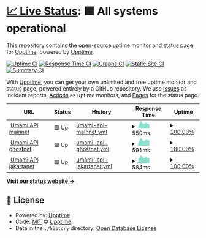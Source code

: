 # [📈 Live Status](https://demo.upptime.js.org): <!--live status--> **🟩 All systems operational**

This repository contains the open-source uptime monitor and status page for [Upptime](https://upptime.js.org), powered by [Upptime](https://github.com/upptime/upptime).

[![Uptime CI](https://github.com/cotezos/umami-api-endpoints/workflows/Uptime%20CI/badge.svg)](https://github.com/cotezos/umami-api-endpoints/actions?query=workflow%3A%22Uptime+CI%22)
[![Response Time CI](https://github.com/cotezos/umami-api-endpoints/workflows/Response%20Time%20CI/badge.svg)](https://github.com/cotezos/umami-api-endpoints/actions?query=workflow%3A%22Response+Time+CI%22)
[![Graphs CI](https://github.com/cotezos/umami-api-endpoints/workflows/Graphs%20CI/badge.svg)](https://github.com/cotezos/umami-api-endpoints/actions?query=workflow%3A%22Graphs+CI%22)
[![Static Site CI](https://github.com/cotezos/umami-api-endpoints/workflows/Static%20Site%20CI/badge.svg)](https://github.com/cotezos/umami-api-endpoints/actions?query=workflow%3A%22Static+Site+CI%22)
[![Summary CI](https://github.com/cotezos/umami-api-endpoints/workflows/Summary%20CI/badge.svg)](https://github.com/cotezos/umami-api-endpoints/actions?query=workflow%3A%22Summary+CI%22)

With [Upptime](https://upptime.js.org), you can get your own unlimited and free uptime monitor and status page, powered entirely by a GitHub repository. We use [Issues](https://github.com/upptime/upptime/issues) as incident reports, [Actions](https://github.com/cotezos/umami-api-endpoints/actions) as uptime monitors, and [Pages](https://demo.upptime.js.org) for the status page.

<!--start: status pages-->
<!-- This summary is generated by Upptime (https://github.com/upptime/upptime) -->
<!-- Do not edit this manually, your changes will be overwritten -->
<!-- prettier-ignore -->
| URL | Status | History | Response Time | Uptime |
| --- | ------ | ------- | ------------- | ------ |
| <img alt="" src="https://icons.duckduckgo.com/ip3/mainnet.umamiwallet.com.ico" height="13"> [Umami API mainnet](https://mainnet.umamiwallet.com/monitor/blocks) | 🟩 Up | [umami-api-mainnet.yml](https://github.com/cotezos/umami-api-endpoints/commits/HEAD/history/umami-api-mainnet.yml) | <details><summary><img alt="Response time graph" src="./graphs/umami-api-mainnet/response-time-week.png" height="20"> 550ms</summary><br><a href="https://cotezos.github.io/umami-api-endpoints/history/umami-api-mainnet"><img alt="Response time 744" src="https://img.shields.io/endpoint?url=https%3A%2F%2Fraw.githubusercontent.com%2Fcotezos%2Fumami-api-endpoints%2FHEAD%2Fapi%2Fumami-api-mainnet%2Fresponse-time.json"></a><br><a href="https://cotezos.github.io/umami-api-endpoints/history/umami-api-mainnet"><img alt="24-hour response time 585" src="https://img.shields.io/endpoint?url=https%3A%2F%2Fraw.githubusercontent.com%2Fcotezos%2Fumami-api-endpoints%2FHEAD%2Fapi%2Fumami-api-mainnet%2Fresponse-time-day.json"></a><br><a href="https://cotezos.github.io/umami-api-endpoints/history/umami-api-mainnet"><img alt="7-day response time 550" src="https://img.shields.io/endpoint?url=https%3A%2F%2Fraw.githubusercontent.com%2Fcotezos%2Fumami-api-endpoints%2FHEAD%2Fapi%2Fumami-api-mainnet%2Fresponse-time-week.json"></a><br><a href="https://cotezos.github.io/umami-api-endpoints/history/umami-api-mainnet"><img alt="30-day response time 592" src="https://img.shields.io/endpoint?url=https%3A%2F%2Fraw.githubusercontent.com%2Fcotezos%2Fumami-api-endpoints%2FHEAD%2Fapi%2Fumami-api-mainnet%2Fresponse-time-month.json"></a><br><a href="https://cotezos.github.io/umami-api-endpoints/history/umami-api-mainnet"><img alt="1-year response time 744" src="https://img.shields.io/endpoint?url=https%3A%2F%2Fraw.githubusercontent.com%2Fcotezos%2Fumami-api-endpoints%2FHEAD%2Fapi%2Fumami-api-mainnet%2Fresponse-time-year.json"></a></details> | <details><summary><a href="https://cotezos.github.io/umami-api-endpoints/history/umami-api-mainnet">100.00%</a></summary><a href="https://cotezos.github.io/umami-api-endpoints/history/umami-api-mainnet"><img alt="All-time uptime 97.27%" src="https://img.shields.io/endpoint?url=https%3A%2F%2Fraw.githubusercontent.com%2Fcotezos%2Fumami-api-endpoints%2FHEAD%2Fapi%2Fumami-api-mainnet%2Fuptime.json"></a><br><a href="https://cotezos.github.io/umami-api-endpoints/history/umami-api-mainnet"><img alt="24-hour uptime 100.00%" src="https://img.shields.io/endpoint?url=https%3A%2F%2Fraw.githubusercontent.com%2Fcotezos%2Fumami-api-endpoints%2FHEAD%2Fapi%2Fumami-api-mainnet%2Fuptime-day.json"></a><br><a href="https://cotezos.github.io/umami-api-endpoints/history/umami-api-mainnet"><img alt="7-day uptime 100.00%" src="https://img.shields.io/endpoint?url=https%3A%2F%2Fraw.githubusercontent.com%2Fcotezos%2Fumami-api-endpoints%2FHEAD%2Fapi%2Fumami-api-mainnet%2Fuptime-week.json"></a><br><a href="https://cotezos.github.io/umami-api-endpoints/history/umami-api-mainnet"><img alt="30-day uptime 99.76%" src="https://img.shields.io/endpoint?url=https%3A%2F%2Fraw.githubusercontent.com%2Fcotezos%2Fumami-api-endpoints%2FHEAD%2Fapi%2Fumami-api-mainnet%2Fuptime-month.json"></a><br><a href="https://cotezos.github.io/umami-api-endpoints/history/umami-api-mainnet"><img alt="1-year uptime 97.27%" src="https://img.shields.io/endpoint?url=https%3A%2F%2Fraw.githubusercontent.com%2Fcotezos%2Fumami-api-endpoints%2FHEAD%2Fapi%2Fumami-api-mainnet%2Fuptime-year.json"></a></details>
| <img alt="" src="https://icons.duckduckgo.com/ip3/ghostnet.umamiwallet.com.ico" height="13"> [Umami API ghostnet](https://ghostnet.umamiwallet.com/monitor/blocks) | 🟩 Up | [umami-api-ghostnet.yml](https://github.com/cotezos/umami-api-endpoints/commits/HEAD/history/umami-api-ghostnet.yml) | <details><summary><img alt="Response time graph" src="./graphs/umami-api-ghostnet/response-time-week.png" height="20"> 591ms</summary><br><a href="https://cotezos.github.io/umami-api-endpoints/history/umami-api-ghostnet"><img alt="Response time 635" src="https://img.shields.io/endpoint?url=https%3A%2F%2Fraw.githubusercontent.com%2Fcotezos%2Fumami-api-endpoints%2FHEAD%2Fapi%2Fumami-api-ghostnet%2Fresponse-time.json"></a><br><a href="https://cotezos.github.io/umami-api-endpoints/history/umami-api-ghostnet"><img alt="24-hour response time 695" src="https://img.shields.io/endpoint?url=https%3A%2F%2Fraw.githubusercontent.com%2Fcotezos%2Fumami-api-endpoints%2FHEAD%2Fapi%2Fumami-api-ghostnet%2Fresponse-time-day.json"></a><br><a href="https://cotezos.github.io/umami-api-endpoints/history/umami-api-ghostnet"><img alt="7-day response time 591" src="https://img.shields.io/endpoint?url=https%3A%2F%2Fraw.githubusercontent.com%2Fcotezos%2Fumami-api-endpoints%2FHEAD%2Fapi%2Fumami-api-ghostnet%2Fresponse-time-week.json"></a><br><a href="https://cotezos.github.io/umami-api-endpoints/history/umami-api-ghostnet"><img alt="30-day response time 660" src="https://img.shields.io/endpoint?url=https%3A%2F%2Fraw.githubusercontent.com%2Fcotezos%2Fumami-api-endpoints%2FHEAD%2Fapi%2Fumami-api-ghostnet%2Fresponse-time-month.json"></a><br><a href="https://cotezos.github.io/umami-api-endpoints/history/umami-api-ghostnet"><img alt="1-year response time 635" src="https://img.shields.io/endpoint?url=https%3A%2F%2Fraw.githubusercontent.com%2Fcotezos%2Fumami-api-endpoints%2FHEAD%2Fapi%2Fumami-api-ghostnet%2Fresponse-time-year.json"></a></details> | <details><summary><a href="https://cotezos.github.io/umami-api-endpoints/history/umami-api-ghostnet">100.00%</a></summary><a href="https://cotezos.github.io/umami-api-endpoints/history/umami-api-ghostnet"><img alt="All-time uptime 99.95%" src="https://img.shields.io/endpoint?url=https%3A%2F%2Fraw.githubusercontent.com%2Fcotezos%2Fumami-api-endpoints%2FHEAD%2Fapi%2Fumami-api-ghostnet%2Fuptime.json"></a><br><a href="https://cotezos.github.io/umami-api-endpoints/history/umami-api-ghostnet"><img alt="24-hour uptime 100.00%" src="https://img.shields.io/endpoint?url=https%3A%2F%2Fraw.githubusercontent.com%2Fcotezos%2Fumami-api-endpoints%2FHEAD%2Fapi%2Fumami-api-ghostnet%2Fuptime-day.json"></a><br><a href="https://cotezos.github.io/umami-api-endpoints/history/umami-api-ghostnet"><img alt="7-day uptime 100.00%" src="https://img.shields.io/endpoint?url=https%3A%2F%2Fraw.githubusercontent.com%2Fcotezos%2Fumami-api-endpoints%2FHEAD%2Fapi%2Fumami-api-ghostnet%2Fuptime-week.json"></a><br><a href="https://cotezos.github.io/umami-api-endpoints/history/umami-api-ghostnet"><img alt="30-day uptime 99.89%" src="https://img.shields.io/endpoint?url=https%3A%2F%2Fraw.githubusercontent.com%2Fcotezos%2Fumami-api-endpoints%2FHEAD%2Fapi%2Fumami-api-ghostnet%2Fuptime-month.json"></a><br><a href="https://cotezos.github.io/umami-api-endpoints/history/umami-api-ghostnet"><img alt="1-year uptime 99.95%" src="https://img.shields.io/endpoint?url=https%3A%2F%2Fraw.githubusercontent.com%2Fcotezos%2Fumami-api-endpoints%2FHEAD%2Fapi%2Fumami-api-ghostnet%2Fuptime-year.json"></a></details>
| <img alt="" src="https://icons.duckduckgo.com/ip3/jakartanet.umamiwallet.com.ico" height="13"> [Umami API jakartanet](https://jakartanet.umamiwallet.com/monitor/blocks) | 🟩 Up | [umami-api-jakartanet.yml](https://github.com/cotezos/umami-api-endpoints/commits/HEAD/history/umami-api-jakartanet.yml) | <details><summary><img alt="Response time graph" src="./graphs/umami-api-jakartanet/response-time-week.png" height="20"> 584ms</summary><br><a href="https://cotezos.github.io/umami-api-endpoints/history/umami-api-jakartanet"><img alt="Response time 622" src="https://img.shields.io/endpoint?url=https%3A%2F%2Fraw.githubusercontent.com%2Fcotezos%2Fumami-api-endpoints%2FHEAD%2Fapi%2Fumami-api-jakartanet%2Fresponse-time.json"></a><br><a href="https://cotezos.github.io/umami-api-endpoints/history/umami-api-jakartanet"><img alt="24-hour response time 626" src="https://img.shields.io/endpoint?url=https%3A%2F%2Fraw.githubusercontent.com%2Fcotezos%2Fumami-api-endpoints%2FHEAD%2Fapi%2Fumami-api-jakartanet%2Fresponse-time-day.json"></a><br><a href="https://cotezos.github.io/umami-api-endpoints/history/umami-api-jakartanet"><img alt="7-day response time 584" src="https://img.shields.io/endpoint?url=https%3A%2F%2Fraw.githubusercontent.com%2Fcotezos%2Fumami-api-endpoints%2FHEAD%2Fapi%2Fumami-api-jakartanet%2Fresponse-time-week.json"></a><br><a href="https://cotezos.github.io/umami-api-endpoints/history/umami-api-jakartanet"><img alt="30-day response time 607" src="https://img.shields.io/endpoint?url=https%3A%2F%2Fraw.githubusercontent.com%2Fcotezos%2Fumami-api-endpoints%2FHEAD%2Fapi%2Fumami-api-jakartanet%2Fresponse-time-month.json"></a><br><a href="https://cotezos.github.io/umami-api-endpoints/history/umami-api-jakartanet"><img alt="1-year response time 622" src="https://img.shields.io/endpoint?url=https%3A%2F%2Fraw.githubusercontent.com%2Fcotezos%2Fumami-api-endpoints%2FHEAD%2Fapi%2Fumami-api-jakartanet%2Fresponse-time-year.json"></a></details> | <details><summary><a href="https://cotezos.github.io/umami-api-endpoints/history/umami-api-jakartanet">100.00%</a></summary><a href="https://cotezos.github.io/umami-api-endpoints/history/umami-api-jakartanet"><img alt="All-time uptime 100.00%" src="https://img.shields.io/endpoint?url=https%3A%2F%2Fraw.githubusercontent.com%2Fcotezos%2Fumami-api-endpoints%2FHEAD%2Fapi%2Fumami-api-jakartanet%2Fuptime.json"></a><br><a href="https://cotezos.github.io/umami-api-endpoints/history/umami-api-jakartanet"><img alt="24-hour uptime 100.00%" src="https://img.shields.io/endpoint?url=https%3A%2F%2Fraw.githubusercontent.com%2Fcotezos%2Fumami-api-endpoints%2FHEAD%2Fapi%2Fumami-api-jakartanet%2Fuptime-day.json"></a><br><a href="https://cotezos.github.io/umami-api-endpoints/history/umami-api-jakartanet"><img alt="7-day uptime 100.00%" src="https://img.shields.io/endpoint?url=https%3A%2F%2Fraw.githubusercontent.com%2Fcotezos%2Fumami-api-endpoints%2FHEAD%2Fapi%2Fumami-api-jakartanet%2Fuptime-week.json"></a><br><a href="https://cotezos.github.io/umami-api-endpoints/history/umami-api-jakartanet"><img alt="30-day uptime 100.00%" src="https://img.shields.io/endpoint?url=https%3A%2F%2Fraw.githubusercontent.com%2Fcotezos%2Fumami-api-endpoints%2FHEAD%2Fapi%2Fumami-api-jakartanet%2Fuptime-month.json"></a><br><a href="https://cotezos.github.io/umami-api-endpoints/history/umami-api-jakartanet"><img alt="1-year uptime 100.00%" src="https://img.shields.io/endpoint?url=https%3A%2F%2Fraw.githubusercontent.com%2Fcotezos%2Fumami-api-endpoints%2FHEAD%2Fapi%2Fumami-api-jakartanet%2Fuptime-year.json"></a></details>

<!--end: status pages-->

[**Visit our status website →**](https://demo.upptime.js.org)

## 📄 License

- Powered by: [Upptime](https://github.com/upptime/upptime)
- Code: [MIT](./LICENSE) © [Upptime](https://upptime.js.org)
- Data in the `./history` directory: [Open Database License](https://opendatacommons.org/licenses/odbl/1-0/)

